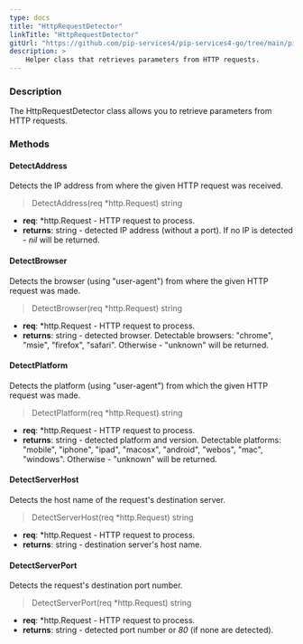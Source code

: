 ```yaml
---
type: docs
title: "HttpRequestDetector"
linkTitle: "HttpRequestDetector"
gitUrl: "https://github.com/pip-services4/pip-services4-go/tree/main/pip-services4-http-go"
description: >
    Helper class that retrieves parameters from HTTP requests.
---
```


### Description

The HttpRequestDetector class allows you to retrieve parameters from HTTP requests. 

### Methods

#### DetectAddress
Detects the IP address from where the given HTTP request was received.

> DetectAddress(req *http.Request) string

- **req**: *http.Request - HTTP request to process.
- **returns**: string - detected IP address (without a port). If no IP is detected - *nil* will be returned.


#### DetectBrowser
Detects the browser (using "user-agent") from where the given HTTP request was made.

> DetectBrowser(req *http.Request) string

- **req**: *http.Request - HTTP request to process.
- **returns**: string - detected browser. Detectable browsers: "chrome", "msie", "firefox", "safari". Otherwise - "unknown" will be returned.


#### DetectPlatform
Detects the platform (using "user-agent") from which the given HTTP request was made.

> DetectPlatform(req *http.Request) string

- **req**: *http.Request - HTTP request to process.
- **returns**: string - detected platform and version. Detectable platforms: "mobile", "iphone",
"ipad",  "macosx", "android",  "webos", "mac", "windows". Otherwise - "unknown" will
be returned.


#### DetectServerHost
Detects the host name of the request's destination server.

> DetectServerHost(req *http.Request) string

- **req**: *http.Request - HTTP request to process.
- **returns**: string - destination server's host name.


#### DetectServerPort
Detects the request's destination port number.

> DetectServerPort(req *http.Request) string

- **req**: *http.Request - HTTP request to process.
- **returns**: string - detected port number or *80* (if none are detected).

